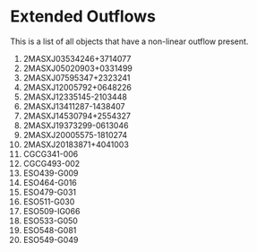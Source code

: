 # Extended Outflows

This is a list of all objects that have a non-linear outflow present.

1. 2MASXJ03534246+3714077
2. 2MASXJ05020903+0331499
3. 2MASXJ07595347+2323241
4. 2MASXJ12005792+0648226
5. 2MASXJ12335145-2103448
6. 2MASXJ13411287-1438407
7. 2MASXJ14530794+2554327
8. 2MASXJ19373299-0613046
9. 2MASXJ20005575-1810274
10. 2MASXJ20183871+4041003
11. CGCG341-006
12. CGCG493-002
13. ESO439-G009
14. ESO464-G016
15. ESO479-G031
16. ESO511-G030
17. ESO509-IG066
18. ESO533-G050
19. ESO548-G081
20. ESO549-G049
